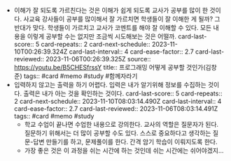 - 이해가 잘 되도록 가르친다는 것은 이해가 쉽게 되도록 교사가 공부를 많이 한 것이다. 사교육 강사들이 공부를 많이해서 잘 가르치면 학생들이 잘 이해한 게 될까? 그 반대가 맞다. 학생들이 가르치고 교사가 코멘트를 해야 잘 이해할 수 있다. 모든 내용을 이렇게 공부할 수는 없지만 조금씩 시도해보는 것은 어떨까.
  card-last-score:: 5
  card-repeats:: 2
  card-next-schedule:: 2023-11-10T00:26:39.324Z
  card-last-interval:: 4
  card-ease-factor:: 2.7
  card-last-reviewed:: 2023-11-06T00:26:39.325Z
  source:: https://youtu.be/B5CHESfrssY
  title:: 프로그래밍 어떻게 공부할 것인가(김창준)
  tags:: #card #memo #study #함께자라기
- 입력하지 않고는 출력을 하기 어렵다. 입력은 내가 알기위해 정보를 수집하는 것이다. 출력은 내가 아는 것을 확인하는 것이다.
  card-last-score:: 5
  card-repeats:: 2
  card-next-schedule:: 2023-11-10T08:03:14.490Z
  card-last-interval:: 4
  card-ease-factor:: 2.7
  card-last-reviewed:: 2023-11-06T08:03:14.491Z
  tags:: #card #memo #study
  * 학교 수업이 끝나면 수업한 내용으로 강의한다. 교사의 역할은 질문자가 된다. 질문하기 위해서는 더 많이 공부할 수도 있다. 스스로 중요하다고 생각하는 질문-답변 만들기를 하고, 문제풀이를 한다. 간격 암기 학습이 이뤄지도록 한다. 
  * 가장 좋은 것은 이 과정을 쉬는 시간에 하는 것인데 쉬는 시간에는 쉬어야겠지...